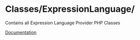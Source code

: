 # Classes/ExpressionLanguage/

Contains all Expression Language Provider PHP Classes

[Documentation](https://docs.typo3.org/m/typo3/reference-coreapi/11.5/en-us/ApiOverview/SymfonyExpressionLanguage/Index.html#implement-provider-within-extension)